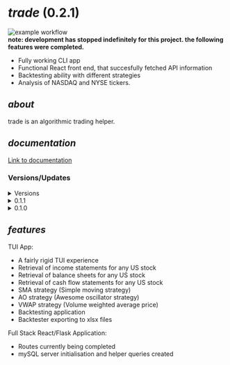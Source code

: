 # _trade_ (0.2.1)

![example workflow](https://github.com/haezera/pytrading/actions/workflows/python-app.yml/badge.svg)\
**note: development has stopped indefinitely for this project. the following features were completed.**
<ul>
  <li> Fully working CLI app </li>
  <li> Functional React front end, that succesfully fetched API information </li>
  <li> Backtesting ability with different strategies </li>
  <li> Analysis of NASDAQ and NYSE tickers.</li>
</ul>

## _about_
trade is an algorithmic trading helper.

## _documentation_
<a href="https://haezera.github.io/pytrading/index.html" target="_blank">Link to documentation</a>

### Versions/Updates
<details closed>
<summary> Versions </summary>
<details closed>
<summary>0.2</summary>
  <ul>
    <li> Routes completed </li>
    <li> API functional/semi-functional </li>
  </ul>
</details>
<summary>0.1.2</summary>
  <ul>
    <li> Major user routes completed </li>
    <li> Beginning of stock analysis API routes </li>
    <li> Basic unit testing</li>
  </ul>
</details>
  
<details closed>
<summary>0.1.1</summary>
  <ul>
    <li> Establishment of API</li>
    <li> Project goal change - full stack project </li>
    <li> xlsx exporting included</li>
  </ul>
</details>

<details closed>
<summary>0.1.0</summary>
  <ul>
    <li> TUI experience</li>
    <li> Stock analysis, beta backtester implemented </li>
    <li> No API, no front end</li>
  </ul>
</details>
</details>


## _features_
TUI App:
<ul>
  <li>A fairly rigid TUI experience</li>
  <li>Retrieval of income statements for any US stock</li>
  <li>Retrieval of balance sheets for any US stock</li>
  <li>Retrieval of cash flow statements for any US stock</li>
  <li>SMA strategy (Simple moving strategy)</li>
  <li>AO strategy (Awesome oscillator strategy)</li>
  <li>VWAP strategy (Volume weighted average price)</li>
  <li>Backtesting application</li>
  <li>Backtester exporting to xlsx files</li>
</ul>
Full Stack React/Flask Application:
<ul>
  <li>Routes currently being completed</li>
  <li>mySQL server initialisation and helper queries created</li>
</ul>
